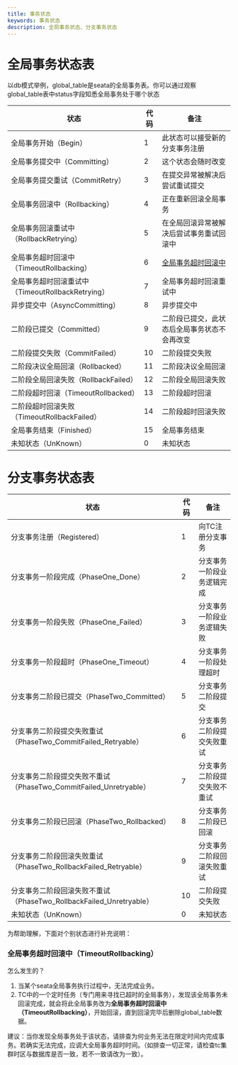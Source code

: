 ```yaml
---
title: 事务状态
keywords: 事务状态
description: 全局事务状态、分支事务状态
---
```


# 全局事务状态表
以db模式举例，global_table是seata的全局事务表。你可以通过观察global_table表中status字段知悉全局事务处于哪个状态

| 状态                                              | 代码 | 备注                                               |
| ------------------------------------------------- | ---- | -------------------------------------------------- |
| 全局事务开始（Begin）                             | 1    | 此状态可以接受新的分支事务注册                     |
| 全局事务提交中（Committing）                      | 2    | 这个状态会随时改变                                 |
| 全局事务提交重试（CommitRetry）                   | 3    | 在提交异常被解决后尝试重试提交                     |
| 全局事务回滚中（Rollbacking）                     | 4    | 正在重新回滚全局事务                               |
| 全局事务回滚重试中（RollbackRetrying）            | 5    | 在全局回滚异常被解决后尝试事务重试回滚中           |
| 全局事务超时回滚中（TimeoutRollbacking）          | 6    | <a href="#TimeoutRollbacking_description" target="_self">全局事务超时回滚中</a> |
| 全局事务超时回滚重试中（TimeoutRollbackRetrying） | 7    | 全局事务超时回滚重试中                             |
| 异步提交中（AsyncCommitting）                     | 8    | 异步提交中                                         |
| 二阶段已提交（Committed）                         | 9    | 二阶段已提交，此状态后全局事务状态不会再改变       |
| 二阶段提交失败（CommitFailed）                    | 10   | 二阶段提交失败                                     |
| 二阶段决议全局回滚（Rollbacked）                  | 11   | 二阶段决议全局回滚                                 |
| 二阶段全局回滚失败（RollbackFailed）              | 12   | 二阶段全局回滚失败                                 |
| 二阶段超时回滚（TimeoutRollbacked）               | 13   | 二阶段超时回滚                                     |
| 二阶段超时回滚失败（TimeoutRollbackFailed）       | 14   | 二阶段超时回滚失败                                 |
| 全局事务结束（Finished）                          | 15   | 全局事务结束                                       |
| 未知状态（UnKnown）                               | 0    | 未知状态                                           |

  


# 分支事务状态表
| 状态                                                                | 代码 | 备注                         |
| ------------------------------------------------------------------- | ---- | ---------------------------- |
| 分支事务注册（Registered）                                          | 1    | 向TC注册分支事务             |
| 分支事务一阶段完成（PhaseOne_Done）                                 | 2    | 分支事务一阶段业务逻辑完成   |
| 分支事务一阶段失败（PhaseOne_Failed）                               | 3    | 分支事务一阶段业务逻辑失败   |
| 分支事务一阶段超时（PhaseOne_Timeout）                              | 4    | 分支事务一阶段处理超时       |
| 分支事务二阶段已提交（PhaseTwo_Committed）                          | 5    | 分支事务二阶段提交           |
| 分支事务二阶段提交失败重试（PhaseTwo_CommitFailed_Retryable）       | 6    | 分支事务二阶段提交失败重试   |
| 分支事务二阶段提交失败不重试（PhaseTwo_CommitFailed_Unretryable）   | 7    | 分支事务二阶段提交失败不重试 |
| 分支事务二阶段已回滚（PhaseTwo_Rollbacked）                         | 8    | 分支事务二阶段已回滚         |
| 分支事务二阶段回滚失败重试（PhaseTwo_RollbackFailed_Retryable）     | 9    | 分支事务二阶段回滚失败重试   |
| 分支事务二阶段回滚失败不重试（PhaseTwo_RollbackFailed_Unretryable） | 10   | 二阶段提交失败               |
| 未知状态（UnKnown）                                                 | 0    | 未知状态                     |



为帮助理解，下面对个别状态进行补充说明：


<h3 id='TimeoutRollbacking_description'> 全局事务超时回滚中（TimeoutRollbacking）</h3>
  怎么发生的？

  1. 当某个seata全局事务执行过程中，无法完成业务。
  2. TC中的一个定时任务（专门用来寻找已超时的全局事务），发现该全局事务未回滚完成，就会将此全局事务改为**全局事务超时回滚中（TimeoutRollbacking）**，开始回滚，直到回滚完毕后删除global_table数据。

  建议：当你发现全局事务处于该状态，请排查为何业务无法在限定时间内完成事务。若确实无法完成，应调大全局事务超时时间。（如排查一切正常，请检查tc集群时区与数据库是否一致，若不一致请改为一致）。